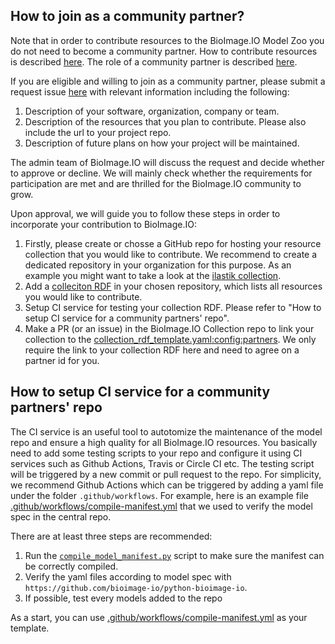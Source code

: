 
## How to join as a community partner?

Note that in order to contribute resources to the BioImage.IO Model Zoo you do not need to become a community partner. How to contribute resources is described [here](/contribute_models/README.md). The role of a community partner is described [here](/community_partners/README.md).


If you are eligible and willing to join as a community partner, please submit a request issue [here](https://github.com/bioimage-io/collection-bioimage-io/issues/new) with relevant information including the following:
1. Description of your software, organization, company or team.
2. Description of the resources that you plan to contribute. Please also include the url to your project repo.
3. Description of future plans on how your project will be maintained.

The admin team of BioImage.IO will discuss the request and decide whether to approve or decline. We will mainly check whether the requirements for participation are met and are thrilled for the BioImage.IO community to grow.

Upon approval, we will guide you to follow these steps in order to incorporate your contribution to BioImage.IO:

1. Firstly, please create or chosse a GitHub repo for hosting your resource collection that you would like to contribute. We recommend to create a dedicated repository in your organization for this purpose. As an example you might want to take a look at the [ilastik collection](https://github.com/ilastik/bioimage-io-resources/blob/main/collection.yaml).
1. Add a [colleciton RDF](https://github.com/bioimage-io/spec-bioimage-io/blob/gh-pages/collection_spec_latest.md) in your chosen repository, which lists all resources you would like to contribute.
1. Setup CI service for testing your collection RDF. Please refer to "How to setup CI service for a community partners' repo".
1. Make a PR (or an issue) in the BioImage.IO Collection repo to link your collection to the [collection_rdf_template.yaml:config:partners](https://github.com/bioimage-io/collection-bioimage-io/blob/main/collection_rdf_template.yaml). We only require the link to your collection RDF here and need to agree on a partner id for you.


## How to setup CI service for a community partners' repo

The CI service is an useful tool to autotomize the maintenance of the model repo and ensure a high quality for all BioImage.IO resources. 
You basically need to add some testing scripts to your repo and  configure it using CI services such as Github Actions,  Travis or Circle CI etc. The testing script will be triggered by a new commit or pull request to the repo. For simplicity, we recommend Github Actions which can be triggered by adding a yaml file under the folder `.github/workflows`. For example, here is an example file [.github/workflows/compile-manifest.yml](https://github.com/deepimagej/models/blob/master/.github/workflows/compile-manifest.yml) that we used to verify the model spec in the central repo.

There are at least three steps are recommended:
 1. Run the [`compile_model_manifest.py`](https://github.com/bioimage-io/bioimage-io-models/blob/master/manifest.bioimage.io.yaml) script to make sure the manifest can be correctly compiled.
 2. Verify the yaml files according to model spec with `https://github.com/bioimage-io/python-bioimage-io`.
 3. If possible, test every models added to the repo

As a start, you can use [.github/workflows/compile-manifest.yml](https://github.com/deepimagej/models/blob/master/.github/workflows/compile-manifest.yml) as your template.
